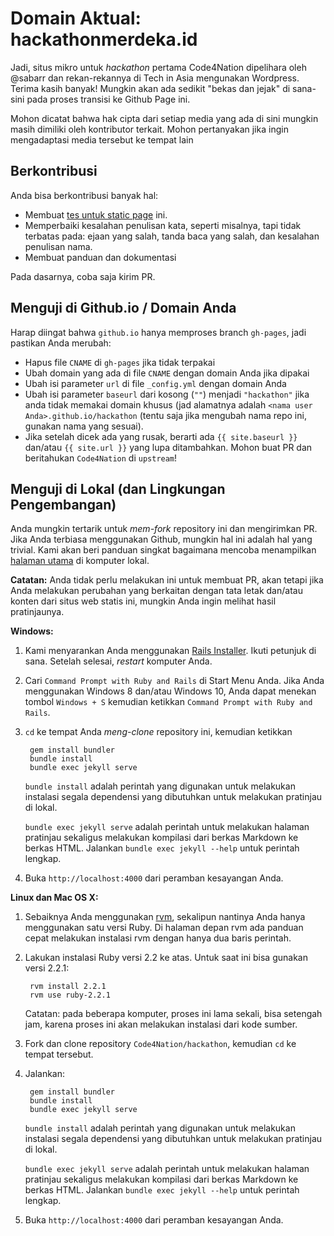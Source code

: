 # Domain Aktual: hackathonmerdeka.id

Jadi, situs mikro untuk *hackathon* pertama Code4Nation dipelihara oleh @sabarr
dan rekan-rekannya di Tech in Asia mengunakan Wordpress. Terima kasih banyak!
Mungkin akan ada sedikit "bekas dan jejak" di sana-sini pada proses transisi
ke Github Page ini.

Mohon dicatat bahwa hak cipta dari setiap media yang ada di sini mungkin
masih dimiliki oleh kontributor terkait. Mohon pertanyakan jika ingin
mengadaptasi media tersebut ke tempat lain

## Berkontribusi

Anda bisa berkontribusi banyak hal:

- Membuat [tes untuk static page] ini.
- Memperbaiki kesalahan penulisan kata, seperti misalnya, tapi tidak terbatas
  pada: ejaan yang salah, tanda baca yang salah, dan kesalahan penulisan nama.
- Membuat panduan dan dokumentasi

Pada dasarnya, coba saja kirim PR.

## Menguji di Github.io / Domain Anda

Harap diingat bahwa `github.io` hanya memproses branch `gh-pages`, jadi
pastikan Anda merubah:
- Hapus file `CNAME` di `gh-pages` jika tidak terpakai
- Ubah domain yang ada di file `CNAME` dengan domain Anda jika dipakai
- Ubah isi parameter `url` di file `_config.yml` dengan domain Anda
- Ubah isi parameter `baseurl` dari kosong (`""`) menjadi `"hackathon"` jika anda tidak memakai domain khusus (jad alamatnya adalah `<nama user Anda>.github.io/hackathon` (tentu saja jika mengubah nama repo ini, gunakan nama yang sesuai).
- Jika setelah dicek ada yang rusak, berarti ada `{{ site.baseurl }}` dan/atau `{{ site.url }}` yang lupa ditambahkan. Mohon buat PR dan beritahukan `Code4Nation` di `upstream`!

## Menguji di Lokal (dan Lingkungan Pengembangan)

Anda mungkin tertarik untuk *mem-fork* repository ini dan mengirimkan PR. Jika
Anda terbiasa menggunakan Github, mungkin hal ini adalah hal yang trivial.
Kami akan beri panduan singkat bagaimana mencoba menampilkan [halaman utama]
di komputer lokal.

**Catatan:** Anda tidak perlu melakukan ini untuk membuat PR, akan tetapi jika
Anda melakukan perubahan yang berkaitan dengan tata letak dan/atau konten dari
situs web statis ini, mungkin Anda ingin melihat hasil pratinjaunya.

**Windows:**

1. Kami menyarankan Anda menggunakan [Rails Installer]. Ikuti petunjuk di sana.
   Setelah selesai, *restart* komputer Anda.
1. Cari `Command Prompt with Ruby and Rails` di Start Menu Anda. Jika Anda
   menggunakan Windows 8 dan/atau Windows 10, Anda dapat menekan tombol
   `Windows + S` kemudian ketikkan `Command Prompt with Ruby and Rails`.
1. `cd` ke tempat Anda *meng-clone* repository ini, kemudian ketikkan

        gem install bundler
        bundle install
        bundle exec jekyll serve

    `bundle install` adalah perintah yang digunakan untuk melakukan instalasi
    segala dependensi yang dibutuhkan untuk melakukan pratinjau di lokal.

    `bundle exec jekyll serve` adalah perintah untuk melakukan halaman pratinjau
    sekaligus melakukan kompilasi dari berkas Markdown ke berkas HTML. Jalankan
    `bundle exec jekyll --help` untuk perintah lengkap.

1. Buka `http://localhost:4000` dari peramban kesayangan Anda.

**Linux dan Mac OS X:**

1. Sebaiknya Anda menggunakan [rvm], sekalipun nantinya Anda hanya menggunakan
   satu versi Ruby. Di halaman depan rvm ada panduan cepat melakukan instalasi
   rvm dengan hanya dua baris perintah.
1. Lakukan instalasi Ruby versi 2.2 ke atas. Untuk saat ini bisa gunakan versi
   2.2.1:

        rvm install 2.2.1
        rvm use ruby-2.2.1

    Catatan: pada beberapa komputer, proses ini lama sekali, bisa setengah jam,
    karena proses ini akan melakukan instalasi dari kode sumber.

1. Fork dan clone repository `Code4Nation/hackathon`, kemudian `cd` ke tempat
   tersebut.

1. Jalankan:

        gem install bundler
        bundle install
        bundle exec jekyll serve

    `bundle install` adalah perintah yang digunakan untuk melakukan instalasi
    segala dependensi yang dibutuhkan untuk melakukan pratinjau di lokal.

    `bundle exec jekyll serve` adalah perintah untuk melakukan halaman pratinjau
    sekaligus melakukan kompilasi dari berkas Markdown ke berkas HTML. Jalankan
    `bundle exec jekyll --help` untuk perintah lengkap.

1. Buka `http://localhost:4000` dari peramban kesayangan Anda.

[tes untuk static page]: https://github.com/blog/1939-how-github-uses-github-to-document-github
[halaman utama]: http://code4nation.github.io/hackathon/
[Rails Installer]: http://railsinstaller.org/en
[rvm]: http://rvm.io
